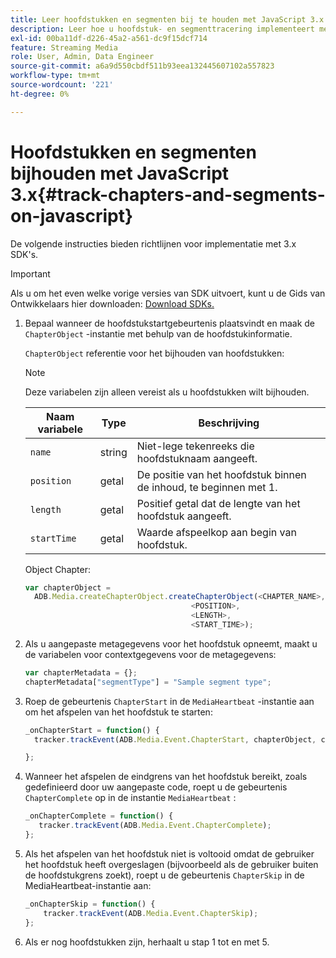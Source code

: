 ```yaml
---
title: Leer hoofdstukken en segmenten bij te houden met JavaScript 3.x
description: Leer hoe u hoofdstuk- en segmenttracering implementeert met de Media SDK in browser-apps (JS).
exl-id: 00ba11df-d226-45a2-a561-dc9f15dcf714
feature: Streaming Media
role: User, Admin, Data Engineer
source-git-commit: a6a9d550cbdf511b93eea132445607102a557823
workflow-type: tm+mt
source-wordcount: '221'
ht-degree: 0%

---
```


# Hoofdstukken en segmenten bijhouden met JavaScript 3.x{#track-chapters-and-segments-on-javascript}

De volgende instructies bieden richtlijnen voor implementatie met 3.x SDK&#39;s.

>[!IMPORTANT]
>
> Als u om het even welke vorige versies van SDK uitvoert, kunt u de Gids van Ontwikkelaars hier downloaden: [ Download SDKs.](/help/getting-started/download-sdks.md)

1. Bepaal wanneer de hoofdstukstartgebeurtenis plaatsvindt en maak de `ChapterObject` -instantie met behulp van de hoofdstukinformatie.

   `ChapterObject` referentie voor het bijhouden van hoofdstukken:

   >[!NOTE]
   >
   >Deze variabelen zijn alleen vereist als u hoofdstukken wilt bijhouden.

   | Naam variabele | Type | Beschrijving |
   | --- | --- | --- |
   | `name` | string | Niet-lege tekenreeks die hoofdstuknaam aangeeft. |
   | `position` | getal | De positie van het hoofdstuk binnen de inhoud, te beginnen met 1. |
   | `length` | getal | Positief getal dat de lengte van het hoofdstuk aangeeft. |
   | `startTime` | getal | Waarde afspeelkop aan begin van hoofdstuk. |

   Object Chapter:

   ```js
   var chapterObject =
     ADB.Media.createChapterObject.createChapterObject(<CHAPTER_NAME>,
                                        <POSITION>,
                                        <LENGTH>,
                                        <START_TIME>);
   ```

1. Als u aangepaste metagegevens voor het hoofdstuk opneemt, maakt u de variabelen voor contextgegevens voor de metagegevens:

   ```js
   var chapterMetadata = {};
   chapterMetadata["segmentType"] = "Sample segment type";
   ```

1. Roep de gebeurtenis `ChapterStart` in de `MediaHeartbeat` -instantie aan om het afspelen van het hoofdstuk te starten:

   ```js
   _onChapterStart = function() {
     tracker.trackEvent(ADB.Media.Event.ChapterStart, chapterObject, chapterMetadata);
   
   };
   ```

1. Wanneer het afspelen de eindgrens van het hoofdstuk bereikt, zoals gedefinieerd door uw aangepaste code, roept u de gebeurtenis `ChapterComplete` op in de instantie `MediaHeartbeat` :

   ```js
   _onChapterComplete = function() {
      tracker.trackEvent(ADB.Media.Event.ChapterComplete);
   };
   ```

1. Als het afspelen van het hoofdstuk niet is voltooid omdat de gebruiker het hoofdstuk heeft overgeslagen (bijvoorbeeld als de gebruiker buiten de hoofdstukgrens zoekt), roept u de gebeurtenis `ChapterSkip` in de MediaHeartbeat-instantie aan:

   ```js
   _onChapterSkip = function() {
       tracker.trackEvent(ADB.Media.Event.ChapterSkip);
   };
   ```

1. Als er nog hoofdstukken zijn, herhaalt u stap 1 tot en met 5.
